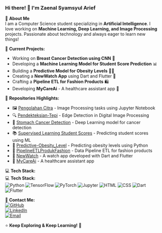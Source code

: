 ### Hi there! 👋 I'm Zaenal Syamsyul Arief

🚀 **About Me**  
I am a Computer Science student specializing in **Artificial Intelligence**. I love working on **Machine Learning, Deep Learning, and Image Processing** projects. Passionate about technology and always eager to learn new things!

🔣 **Current Projects:**  
- Working on **Breast Cancer Detection using CNN** 🧬  
- Developing a **Machine Learning Model for Student Score Prediction** 📊  
- Building a **Predictive Model for Obesity Levels** 🏊‍♂️  
- Creating a **NewWatch App** using Dart and Flutter 🔌  
- Crafting a **Pipeline ETL for Fashion Products** 🛍️  
- Developing **MyCareAi** - A healthcare assistant app 💉

📌 **Repositories Highlights:**  
- 🖼 [Pengolahan Citra](https://github.com/zaenalSamsul/PengolahanCitra) - Image Processing tasks using Jupyter Notebook  
- 🔍 [Pendekteksian-Tepi](https://github.com/zaenalSamsul/Pendeteksian-Tepi) - Edge Detection in Digital Image Processing  
- 🏥 [Stomach Cancer Detection](https://github.com/zaenalSamsul/Stomach-Cancer-Detection) - Deep Learning model for cancer detection  
- 📚 [Supervised Learning Student Scores](https://github.com/zaenalSamsul/Supervised_Learning_Student_Scores) - Predicting student scores using ML  
- 🎨 [Predictive-Obesity_Level](https://github.com/zaenalSamsul/Predictive-Obesity_Level) - Predicting obesity levels using Python  
- 🔄 [PipelineETLProdukFashion](https://github.com/zaenalSamsul/PipelineETLProdukFashion) - Data Pipeline ETL for fashion products  
- 🔌 [NewWatch](https://github.com/zaenalSamsul/NewWatch) - A watch app developed with Dart and Flutter  
- 💉 [MyCareAi](https://github.com/zaenalSamsul/MyCareAi) - A healthcare assistant app

💻 **Tech Stack:**  
💻 **Tech Stack:**  
![Python](https://img.shields.io/badge/Python-3776AB?style=for-the-badge&logo=python&logoColor=white) ![TensorFlow](https://img.shields.io/badge/TensorFlow-FF6F00?style=for-the-badge&logo=tensorflow&logoColor=white) ![PyTorch](https://img.shields.io/badge/PyTorch-EE4C2C?style=for-the-badge&logo=pytorch&logoColor=white) ![Jupyter](https://img.shields.io/badge/Jupyter-F37626?style=for-the-badge&logo=jupyter&logoColor=white) ![HTML](https://img.shields.io/badge/HTML-E34F26?style=for-the-badge&logo=html5&logoColor=white) ![CSS](https://img.shields.io/badge/CSS-1572B6?style=for-the-badge&logo=css3&logoColor=white) ![Dart](https://img.shields.io/badge/Dart-0175C2?style=for-the-badge&logo=dart&logoColor=white) ![Flutter](https://img.shields.io/badge/Flutter-02569B?style=for-the-badge&logo=flutter&logoColor=white)


📢 **Contact Me:**  
[![GitHub](https://img.shields.io/badge/GitHub-ZaenalSamsul-181717?style=for-the-badge&logo=github)](https://github.com/zaenalSamsul)  
[![LinkedIn](https://img.shields.io/badge/LinkedIn-ZaenalSyamsyulArief-0A66C2?style=for-the-badge&logo=linkedin)](https://www.linkedin.com/in/zaenal-syamsyul-arief/)  
[![Email](https://img.shields.io/badge/Email-ZaenalSamsulArief-D14836?style=for-the-badge&logo=gmail&logoColor=white)](mailto:zaenaloco@gmai.com)  

⭐ **Keep Exploring & Keep Learning!** 🚀
